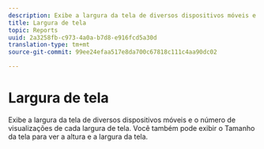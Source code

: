 ```yaml
---
description: Exibe a largura da tela de diversos dispositivos móveis e o número de visualizações de cada largura de tela. Você também pode exibir o Tamanho da tela para ver a altura e a largura da tela.
title: Largura de tela
topic: Reports
uuid: 2a3258fb-c973-4a0a-b7d8-e916fcd5a30d
translation-type: tm+mt
source-git-commit: 99ee24efaa517e8da700c67818c111c4aa90dc02

---
```



# Largura de tela

Exibe a largura da tela de diversos dispositivos móveis e o número de visualizações de cada largura de tela. Você também pode exibir o Tamanho da tela para ver a altura e a largura da tela.

